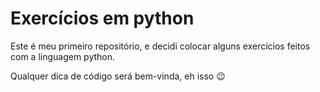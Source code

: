 # Exercícios em python
 Este é meu primeiro repositório, e decidi colocar alguns exercícios feitos com a linguagem python.

 Qualquer dica de código será bem-vinda, eh isso :wink:
